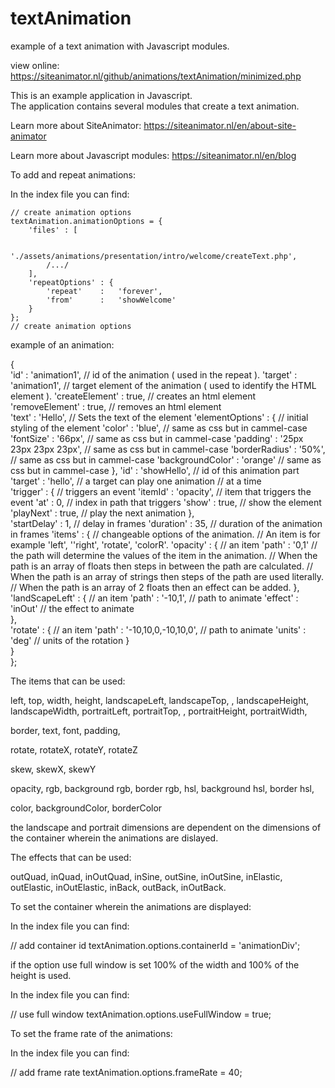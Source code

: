 # textAnimation
example of a text animation with Javascript modules.


view online: https://siteanimator.nl/github/animations/textAnimation/minimized.php

This is an example application in Javascript.  
The application contains several modules that create a text animation.  
  
Learn more about SiteAnimator: https://siteanimator.nl/en/about-site-animator  

Learn more about Javascript modules: https://siteanimator.nl/en/blog  


To add and repeat animations:

In the index file you can find:

    // create animation options
    textAnimation.animationOptions = {
        'files' : [
            
            './assets/animations/presentation/intro/welcome/createText.php',
            /.../
        ],
        'repeatOptions' : {
            'repeat'    :   'forever',
            'from'      :   'showWelcome'
        }
    };
    // create animation options

example of an animation:

{                                               
    'id'                    :   'animation1',           // id of the animation ( used in the repeat ).
    'target'                :   'animation1',           // target element of the animation ( used to identify the HTML element ).
    'createElement'         :   true,                   // creates an html element       
    'removeElement'         :   true,                   // removes an html element       
    'text'                  :   'Hello',                // Sets the text of the element
    'elementOptions' : {                                // initial styling of the element
        'color'             :   'blue',                 // same as css but in cammel-case
        'fontSize'          :   '66px',                 // same as css but in cammel-case
        'padding'           :   '25px 23px 23px 23px',  // same as css but in cammel-case
        'borderRadius'      :   '50%',                  // same as css but in cammel-case
        'backgroundColor'   :   'orange'                // same as css but in cammel-case
    },
    'id'                    :   'showHello',            // id of this animation part
    'target'                :   'hello',                // a target can play one animation
                                                        // at a time    
    'trigger' : {                                       // triggers an event
        'itemId'            :   'opacity',              // item that triggers the event
        'at'                :   0,                      // index in path that triggers
        'show'              :   true,                   // show the element
        'playNext'          :   true,                   // play the next animation
    },                                          
    'startDelay'            :   1,                      // delay in frames
    'duration'              :   35,                     // duration of the animation in frames
    'items' : {                                         // changeable options of the animation. 
                                                        // An item is for example 'left', ''right', 'rotate', 'colorR'.
        'opacity' : {                                   // an item
            'path'          :   '0,1'                   // the path will determine the values of the item in the animation.
                                                        // When the path is an array of floats then steps in between the path are calculated.
                                                        // When the path is an array of strings then steps of the path are used literally.
                                                        // When the path is an array of 2 floats then an effect can be added.
        },                                       
        'landScapeLeft' : {                             // an item
            'path'          :   '-10,1',                // path to animate
            'effect'        :   'inOut'                 // the effect to animate   
        },                                       
        'rotate' : {                                    // an item
            'path'          :   '-10,10,0,-10,10,0',    // path to animate
            'units'         :   'deg'                   // units of the rotation
        }                                       
    }                                           
};

The items that can be used:

left, top, width, height, 
landscapeLeft, landscapeTop, , landscapeHeight, landscapeWidth, 
portraitLeft, portraitTop, , portraitHeight, portraitWidth,

border, text, font, padding, 

rotate, rotateX, rotateY, rotateZ

skew, skewX, skewY

opacity, rgb, background rgb, border rgb, hsl, background hsl, border hsl,

color, backgroundColor, borderColor

the landscape and portrait dimensions are dependent on the dimensions of the container wherein the animations are dislayed.

The effects that can be used:

outQuad, inQuad, inOutQuad, 
inSine, outSine, inOutSine,
inElastic, outElastic, inOutElastic, 
inBack, outBack, inOutBack.

To set the container wherein the animations are displayed:

In the index file you can find:

// add container id
textAnimation.options.containerId = 'animationDiv';

if the option use full window is set 100% of the width and 100% of the height is used.

In the index file you can find:

// use full window
textAnimation.options.useFullWindow = true;
 

To set the frame rate of the animations:

In the index file you can find:

// add frame rate
textAnimation.options.frameRate = 40;
    

